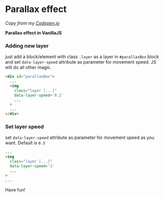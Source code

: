 # Parallax effect
_Copy from my [Codepen.io](https://codepen.io/karasev/pen/OgZwdr)_

**Parallax effect in VanillaJS**

### Adding new layer

just add a block/element with class `.layer` as a layer in `#parallaxBox` block and set `data-layer-speed` attribute as parameter for movement speed. JS will do all other magic.

```html
<div id="parallaxBox">
  ...
  <img
    class="layer [...]"
    data-layer-speed='0.2'
    ...
  >
  ...
</div>
```

### Set layer speed

set `data-layer-speed` attribute as parameter for movement speed as you want. Default is `0.5`

```html
...
<img
  class="layer [...]"
  data-layer-speed='1'
  ...
>
...
```

Have fun!
